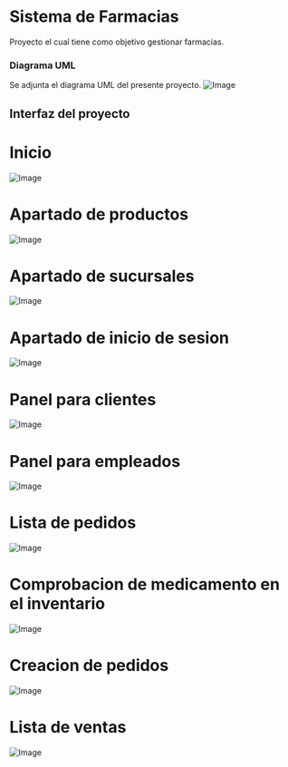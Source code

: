 # Sistema de Farmacias
Proyecto el cual tiene como objetivo gestionar farmacias.

### Diagrama UML
Se adjunta el diagrama UML del presente proyecto.
![Image](https://github.com/user-attachments/assets/e8e46432-25ae-4a0c-8e3c-936f218e315a)

## Interfaz del proyecto
# Inicio
![Image](https://github.com/user-attachments/assets/c6d39abf-1bc9-44e2-adcc-2af58c24f9be)

# Apartado de productos
![Image](https://github.com/user-attachments/assets/47f1cd59-bace-47ac-ab8c-2fe862cc147c)

# Apartado de sucursales
![Image](https://github.com/user-attachments/assets/321d9db6-d841-4371-a93b-47390a9878e7)

# Apartado de inicio de sesion
![Image](https://github.com/user-attachments/assets/9f4a3cfa-f444-456b-9eda-7161df16b1fe)

# Panel para clientes
![Image](https://github.com/user-attachments/assets/32a65027-2efe-4b07-a79b-b66d6dc012e7)

# Panel para empleados
![Image](https://github.com/user-attachments/assets/011e1843-a0bf-467f-a336-184c760cc96b)

# Lista de pedidos
![Image](https://github.com/user-attachments/assets/98b732b3-f1c4-4425-80bc-9ffb5c0c96ca)

# Comprobacion de medicamento en el inventario
![Image](https://github.com/user-attachments/assets/5fd8782e-82cf-4cf7-8510-54e907c69ee4)

# Creacion de pedidos
![Image](https://github.com/user-attachments/assets/31743ca4-874d-4a3e-a41d-60903eb5d22c)

# Lista de ventas
![Image](https://github.com/user-attachments/assets/76ea41c2-adce-431d-a471-27bcec9e4418)


